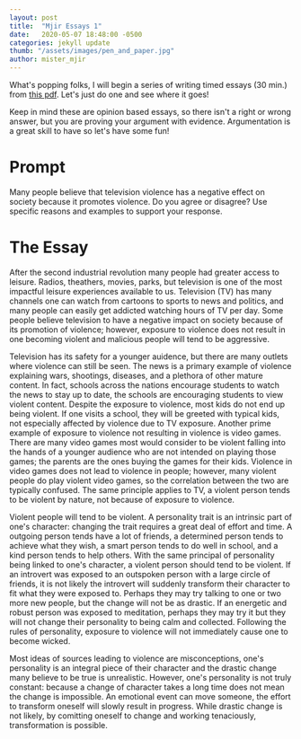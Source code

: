 ```yaml
---
layout: post
title:  "Mjir Essays 1"
date:   2020-05-07 18:48:00 -0500
categories: jekyll update
thumb: "/assets/images/pen_and_paper.jpg"
author: mister_mjir
---
```


What's popping folks, I will begin a series of writing timed essays (30 min.) from [this pdf](https://www.misd.net/languageart/grammarinaction/501writingprompts.pdf). Let's just do one and see where it goes!

Keep in mind these are opinion based essays, so there isn't a right or wrong answer, but you are proving your argument with evidence. Argumentation is a great skill to have so let's have some fun!

# Prompt

Many people believe that television violence has a negative effect on society because it promotes violence. Do you agree or disagree? Use specific reasons and examples to support your response.

# The Essay

After the second industrial revolution many people had greater access to leisure. Radios, theathers, movies, parks, but television
is one of the most impactful leisure experiences available to us. Television (TV) has many channels one can watch from cartoons to sports
to news and politics, and many people can easily get addicted watching hours of TV per day. Some people believe television to
have a negative impact on society because of its promotion of violence; however, exposure to violence does not result in one 
becoming violent and malicious people will tend to be aggressive.

Television has its safety for a younger auidence, but there are many outlets where violence can still be seen. The news is a
primary example of violence explaining wars, shootings, diseases, and a plethora of other mature content. In fact, schools
across the nations encourage students to watch the news to stay up to date, the schools are encouraging students to view
violent content. Despite the exposure to violence, most kids do not end up being violent. If one visits a school, they will
be greeted with typical kids, not especially affected by violence due to TV exposure. Another prime example of exposure to
violence not resulting in violence is video games. There are many video games most would consider to be violent falling into
the hands of a younger audience who are not intended on playing those games; the parents are the ones buying the games for
their kids. Violence in video games does not lead to violence in people; however, many violent people do play violent video
games, so the correlation between the two are typically confused. The same principle applies to TV, a violent person tends to
be violent by nature, not because of exposure to violence.

Violent people will tend to be violent. A personality trait is an intrinsic part of one's character: changing the trait
requires a great deal of effort and time. A outgoing person tends have a lot of friends, a determined person tends to
achieve what they wish, a smart person tends to do well in school, and a kind person tends to help others. With the same
principal of personality being linked to one's character, a violent person should tend to be violent. If an introvert was
exposed to an outspoken person with a large circle of friends, it is not likely the introvert will suddenly transform their
character to fit what they were exposed to. Perhaps they may try talking to one or two more new people, but the change will
not be as drastic. If an energetic and robust person was exposed to meditation, perhaps they may try it but they will not
change their personality to being calm and collected. Following the rules of personality, exposure to violence will not
immediately cause one to become wicked.

Most ideas of sources leading to violence are misconceptions, one's personality is an integral piece of their character and
the drastic change many believe to be true is unrealistic. However, one's personality is not truly constant: because a change
of character takes a long time does not mean the change is impossible. An emotional event can move someone, the effort to
transform oneself will slowly result in progress. While drastic change is not likely, by comitting oneself to change and
working tenaciously, transformation is possible.
